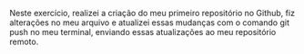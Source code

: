 
Neste exercício, realizei a criação do meu primeiro repositório no Github, fiz alterações no meu arquivo e atualizei essas mudanças com o comando git push no meu terminal, enviando essas atualizações ao meu repositório remoto.
